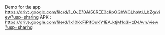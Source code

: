 Demo for the app 
https://drive.google.com/file/d/1LOJB70AI58REE3eKpOQhWGLhshtU_bZg/view?usp=sharing
APK :
https://drive.google.com/file/d/1x10KqFiPifOuKY1EA_ktjM1q3HzDdAvn/view?usp=sharing
